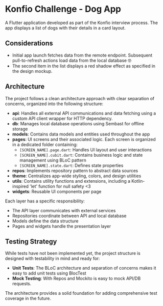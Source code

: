 # Konfio Challenge - Dog App

A Flutter application developed as part of the Konfio interview process. The app displays a list of dogs with their details in a card layout.

## Considerations

- Initial app launch fetches data from the remote endpoint. Subsequent pull-to-refresh actions load data from the local database 🤓
- The second item in the list displays a red shadow effect as specified in the design mockup.

## Architecture

The project follows a clean architecture approach with clear separation of concerns, organized into the following structure:

- **api**: Handles all external API communications and data fetching using a custom API client wrapper for HTTP dependency.
- **db**: Manages local database operations using Sembast for offline storage
- **models**: Contains data models and entities used throughout the app
- **pages**: UI screens and their associated logic. Each screen is organized in a dedicated folder containing:
  - `[SCREEN_NAME].page.dart`: Handles UI layout and user interactions
  - `[SCREEN_NAME].cubit.dart`: Contains business logic and state management using BLoC pattern
  - `[SCREEN_NAME].state.dart`: Defines state properties
- **repos**: Implements repository pattern to abstract data sources
- **theme**: Centralizes app-wide styling, colors, and design utilities
- **utils**: Contains utility functions and extensions, including a Kotlin-inspired 'let' function for null safety <3
- **widgets**: Reusable UI components per page

Each layer has a specific responsibility:

- The API layer communicates with external services
- Repositories coordinate between API and local database
- Models define the data structure
- Pages and widgets handle the presentation layer

## Testing Strategy

While tests have not been implemented yet, the project structure is designed with testability in mind and ready for:

- **Unit Tests**: The BLoC architecture and separation of concerns makes it easy to add unit tests using BlocTest
- **Mock Testing**: With Repos and Mockito is easy to mock API/DB requests.

The architecture provides a solid foundation for adding comprehensive test coverage in the future.
